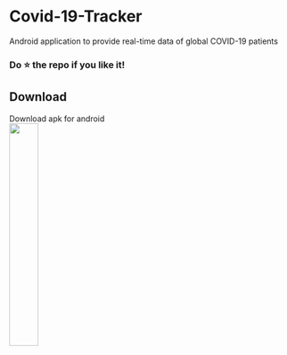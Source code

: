 # Covid-19-Tracker
   Android application to provide real-time data of global COVID-19 patients

### Do :star: the repo if you like it!

## Download

   Download apk for android   
   <a href="https://github.com/Mehatab/covid-19/releases/download/v1.6.2/app-release.apk"><img src="https://user-images.githubusercontent.com/81458873/114413763-e6561680-9bcb-11eb-9d41-64c9d1414c90.png" width="32%" /></a>
